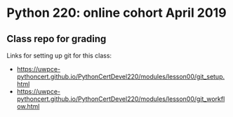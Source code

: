 # Python 220: online cohort April 2019
## Class repo for grading

Links for setting up git for this class:

- https://uwpce-pythoncert.github.io/PythonCertDevel220/modules/lesson00/git_setup.html
- https://uwpce-pythoncert.github.io/PythonCertDevel220/modules/lesson00/git_workflow.html
